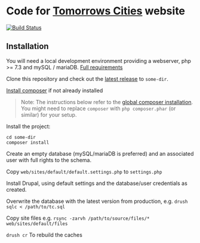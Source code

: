 # Code for [Tomorrows Cities](https://tomorrowscities.org) website

[![Build Status](https://travis-ci.org/cbrody/tomorrowscities.svg?branch=master)](https://travis-ci.org/cbrody/tomorrowscities)

## Installation

You will need a local development environment providing a webserver, php >= 7.3 and mySQL / mariaDB. [Full requirements](https://www.drupal.org/docs/system-requirements)

Clone this repository and check out the [latest release](https://github.com/cbrody/tomorrowscities/releases/latest) to `some-dir`.

[Install composer](https://getcomposer.org/doc/00-intro.md#installation-linux-unix-osx) if not already installed

> Note: The instructions below refer to the [global composer installation](https://getcomposer.org/doc/00-intro.md#globally).
You might need to replace `composer` with `php composer.phar` (or similar)
for your setup.

Install the project:

```
cd some-dir
composer install
```

Create an empty database (mySQL/mariaDB is preferred) and an associated user with full rights to the schema.

Copy `web/sites/default/default.settings.php` to `settings.php`

Install Drupal, using default settings and the database/user credentials as created.

Overwrite the database with the latest version from production, e.g. `drush sqlc < /path/to/tc.sql`

Copy site files e.g. `rsync -zarvh /path/to/source/files/* web/sites/default/files`

`drush cr` To rebuild the caches
